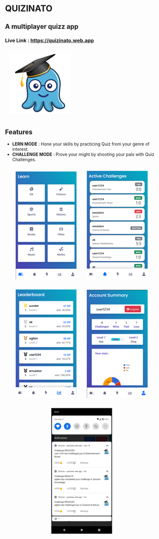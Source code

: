 # QUIZINATO
## A multiplayer quizz app
### Live Link : https://quizinato.web.app

<p>
<img src="public\icons\icon_512x512.png" width=200 style="margin:15px">
</p>

## Features
* **LERN MODE** : Hone your skills by practicing Quiz from your genre of interest.
* **CHALLENGE MODE** : Prove your might by shooting your pals with Quiz Challenges.

<p align="center">
<img src="screenshots\1.png" width=200 style="margin:15px">
<img src="screenshots\2.png" width=200 style="margin:15px">
<img src="screenshots\3.png" width=200 style="margin:15px">
<img src="screenshots\4.png" width=200 style="margin:15px"><br>
<img src="screenshots\5.png" width=200 style="margin:15px">
</p>
